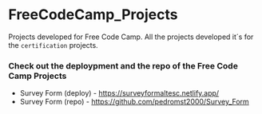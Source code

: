 # FreeCodeCamp_Projects
Projects developed for Free Code Camp.
All the projects developed it´s for the `certification` projects.

### Check out the deploypment and the repo of the Free Code Camp Projects

* Survey Form (deploy) - https://surveyformaltesc.netlify.app/
* Survey Form (repo) - https://github.com/pedromst2000/Survey_Form
